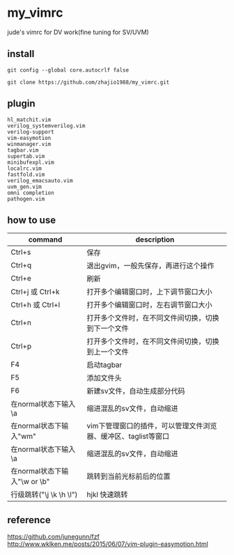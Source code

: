 # my_vimrc
jude's vimrc for DV work(fine tuning for SV/UVM)

## install 
`git config --global core.autocrlf false`

`git clone https://github.com/zhajio1988/my_vimrc.git`

## plugin
```
hl_matchit.vim  
verilog_systemverilog.vim
verilog-support  
vim-easymotion
winmanager.vim
tagbar.vim
supertab.vim
minibufexpl.vim
localrc.vim
fastfold.vim
verilog_emacsauto.vim
uvm_gen.vim
omni completion
pathogen.vim
```

## how to use

| command | description |
| ------ | ------ |
| Ctrl+s |	 保存 	|			
| Ctrl+q |	 退出gvim，一般先保存，再进行这个操作 | 				
| Ctrl+e |	 刷新 				|
| Ctrl+j 或 Ctrl+k 	| 打开多个编辑窗口时，上下调节窗口大小 		|		
| Ctrl+h 或 Ctrl+l |	 打开多个编辑窗口时，左右调节窗口大小 		|		
| Ctrl+n |	 打开多个文件时，在不同文件间切换，切换到下一个文件 |		
| Ctrl+p |	 打开多个文件时，在不同文件间切换，切换到上一个文件 |	
| F4 	| 启动tagbar 	|			
| F5 	| 添加文件头 	|			
| F6 |	 新建sv文件，自动生成部分代码 			|
| 在normal状态下输入\a 	| 缩进混乱的sv文件，自动缩进 			|	
| 在normal状态下输入"wm" | vim下管理窗口的插件，可以管理文件浏览器、缓冲区、taglist等窗口 |
| 在normal状态下输入\a 	| 缩进混乱的sv文件，自动缩进 			|	
| 在normal状态下输入"\\w or \\b" 	| 跳转到当前光标前后的位置		|	
| 行级跳转("\\j \\k \\h \\l") |  hjkl 快速跳转 |

## reference
https://github.com/junegunn/fzf
http://www.wklken.me/posts/2015/06/07/vim-plugin-easymotion.html
